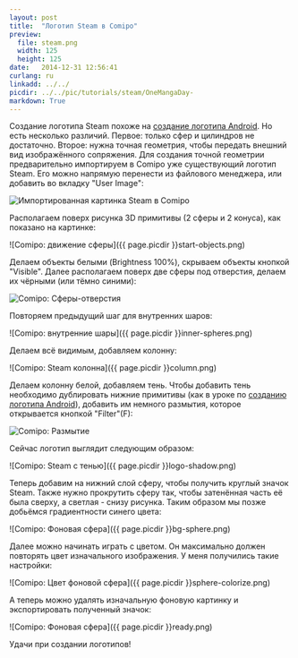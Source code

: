 ```yaml
---
layout: post
title:  "Логотип Steam в Comipo"
preview: 
  file: steam.png
  width: 125
  height: 125
date:   2014-12-31 12:56:41
curlang: ru
linkadd: ../../
picdir: ../../pic/tutorials/steam/OneMangaDay-
markdown: True
---
```


Создание логотипа Steam похоже на [создание логотипа Android](android-logo.html). Но есть несколько различий. Первое: только сфер и цилиндров не достаточно. Второе: нужна точная геометрия, чтобы передать внешний вид изображённого сопряжения. Для создания точной геометрии предварительно импортируем в Comipo уже существующий логотип Steam. Его можно напрямую перенести из файлового менеджера, или добавить во вкладку "User Image":

<img src="{{ page.picdir }}steam-start.png" alt="Импортированная картинка Steam в Comipo" class="imgshad">

Располагаем поверх рисунка 3D примитивы (2 сферы и 2 конуса), как показано на картинке:

![Comipo: движение сферы]({{ page.picdir }}start-objects.png)

Делаем объекты белыми (Brightness 100%), скрываем  объекты кнопкой "Visible". Далее располагаем поверх две сферы под отверстия, делаем их чёрными (или тёмно синими):

<img src="{{ page.picdir }}hole-shperes.png" alt="Comipo: Сферы-отверстия" class="imgshad">

Повторяем предыдущий шаг для внутренних шаров:

![Comipo: внутренние шары]({{ page.picdir }}inner-spheres.png)

Делаем всё видимым, добавляем колонну:

![Comipo: Steam колонна]({{ page.picdir }}column.png)

Делаем колонну белой, добавляем тень. Чтобы добавить тень необходимо дублировать нижние примитивы (как в уроке по [созданию логотипа Android](android-logo.html)), добавить им немного размытия, которое открывается кнопкой "Filter"(F):

<img src="{{ page.picdir }}filter-blur.png" alt="Comipo: Размытие" class="imgshad">

Сейчас логотип выглядит следующим образом:

![Comipo: Steam с тенью]({{ page.picdir }}logo-shadow.png)

Теперь добавим на нижний слой сферу, чтобы получить круглый значок Steam. Также нужно прокрутить сферу так, чтобы затенённая часть её была сверху, а светлая - снизу рисунка. Таким образом мы позже добьёмся градиентности синего цвета:

![Comipo: Фоновая сфера]({{ page.picdir }}bg-sphere.png)

Далее можно начинать играть с цветом. Он максимально должен повторять цвет изначального изображения. У меня получились такие настройки:

![Comipo: Цвет фоновой сфера]({{ page.picdir }}sphere-colorize.png)

А теперь можно удалять изначальную фоновую картинку и экспортировать полученный значок:

![Comipo: Фоновая сфера]({{ page.picdir }}ready.png)

Удачи при создании логотипов!
